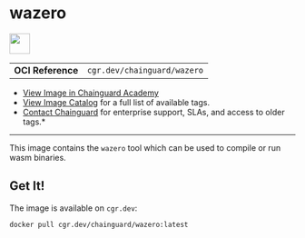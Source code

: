 <!--monopod:start-->
# wazero

<!--url:start-->
<a href="https://wazero.io">
<!--logo:start-->
  <img src="https://storage.googleapis.com/chainguard-academy/logos/wazero/logo.svg" width="36px" height="36px" />
<!--logo:end-->
</a>
<!--url:end-->

| | |
| - | - |
| **OCI Reference** | `cgr.dev/chainguard/wazero` |

* [View Image in Chainguard Academy](https://edu.chainguard.dev/chainguard/chainguard-images/reference/wazero/overview/)
* [View Image Catalog](https://console.enforce.dev/images/catalog) for a full list of available tags.
* [Contact Chainguard](https://www.chainguard.dev/chainguard-images) for enterprise support, SLAs, and access to older tags.*
---
<!--monopod:end-->

<!--overview:start-->
This image contains the `wazero` tool which can be used to compile or run wasm binaries.
<!--overview:end-->

<!--getting:start-->
## Get It!
The image is available on `cgr.dev`:

```
docker pull cgr.dev/chainguard/wazero:latest
```
<!--getting:end-->

<!--body:start-->
<!--body:end-->

